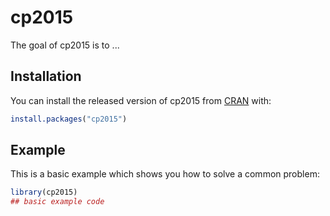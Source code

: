 
# cp2015

<!-- badges: start -->
<!-- badges: end -->

The goal of cp2015 is to ...

## Installation

You can install the released version of cp2015 from [CRAN](https://CRAN.R-project.org) with:

``` r
install.packages("cp2015")
```

## Example

This is a basic example which shows you how to solve a common problem:

``` r
library(cp2015)
## basic example code
```

